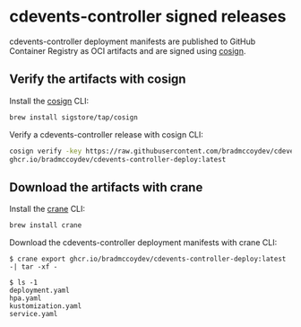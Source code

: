 # cdevents-controller signed releases

cdevents-controller deployment manifests are published to GitHub Container Registry as OCI artifacts
and are signed using [cosign](https://github.com/sigstore/cosign).

## Verify the artifacts with cosign

Install the [cosign](https://github.com/sigstore/cosign) CLI:

```sh
brew install sigstore/tap/cosign
```

Verify a cdevents-controller release with cosign CLI:

```sh
cosign verify -key https://raw.githubusercontent.com/bradmccoydev/cdevents-controller/master/cosign/cosign.pub \
ghcr.io/bradmccoydev/cdevents-controller-deploy:latest
```

## Download the artifacts with crane

Install the [crane](https://github.com/google/go-containerregistry/tree/main/cmd/crane) CLI:

```sh
brew install crane
```

Download the cdevents-controller deployment manifests with crane CLI:

```console
$ crane export ghcr.io/bradmccoydev/cdevents-controller-deploy:latest -| tar -xf - 

$ ls -1
deployment.yaml
hpa.yaml
kustomization.yaml
service.yaml
```
